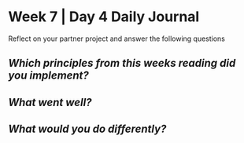 # Week 7 | Day 4 Daily Journal

Reflect on your partner project and answer the following questions

## *Which principles from this weeks reading did you implement?*

## *What went well?*

## *What would you do differently?*






